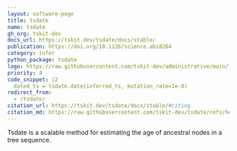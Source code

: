 ```yaml
---
layout: software-page
title: tsdate
name: tsdate
gh_org: tskit-dev
docs_url: https://tskit.dev/tsdate/docs/stable/
publication: https://doi.org/10.1126/science.abi8264
category: infer
python_package: tsdate
logo: https://raw.githubusercontent.com/tskit-dev/administrative/main/logos/svg/tsdate/Tskit_tsdate_logo_on_black_no_background.eps.svg
priority: 4
code_snippet: |2
  dated_ts = tsdate.date(inferred_ts, mutation_rate=1e-8)
redirect_from:
  - /tsdate/
citation_url: https://tskit.dev/tsdate/docs/stable/#citing
citation_md: https://raw.githubusercontent.com/tskit-dev/tsdate/refs/heads/main/docs/citation.md
---
```

Tsdate is a scalable method for estimating the age of ancestral nodes in a tree sequence.
